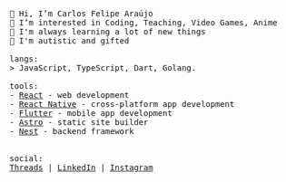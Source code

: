 <p float="left">
  <p float="left">
    <samp>
      👋 Hi, I’m Carlos Felipe Araújo<br>
      👀 I’m interested in Coding, Teaching, Video Games, Anime<br>
      🌱 I'm always learning a lot of new things<br>
      🌻 I'm autistic and gifted<br>
      <br>
      langs:<br>
          > JavaScript, TypeScript, Dart, Golang.
      <br>
      <br>
      tools:<br>
          - <a href="https://reactjs.org">React</a> - web development<br>
          - <a href="https://reactnative.dev/">React Native</a> - cross-platform app development<br>
          - <a href="https://flutter.dev">Flutter</a> - mobile app development <br>
          - <a href="https://astro.build/">Astro</a> - static site builder<br>
          - <a href="https://nestjs.com/">Nest</a> - backend framework<br>
     <br>
     <br>
      social:<br>
         <a href="https://www.threads.net/@carlosxfelipe">Threads</a> | 
         <a href="https://www.linkedin.com/in/carlosxfelipe/">LinkedIn</a> | 
         <a href="https://www.instagram.com/carlosxfelipe/">Instagram</a>
      </samp>
  </p>
</p>
